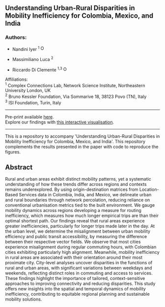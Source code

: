 ## Understanding Urban-Rural Disparities in Mobility Inefficiency for Colombia, Mexico, and India

### Authors:

* Nandini Iyer <sup>1</sup> [<img src="https://i.vimeocdn.com/portrait/4202369_60x60?sig=9bca2cf9bcca8e574a01728a2766c9402e9679900c285517717017ebcae9e227&v=1" alt="ORCID" height="16">](https://orcid.org/0000-0002-5683-3023)

* Massimiliano Luca <sup>2</sup>

* Riccardo Di Clemente <sup>1,3</sup> [<img src="https://i.vimeocdn.com/portrait/4202369_60x60?sig=9bca2cf9bcca8e574a01728a2766c9402e9679900c285517717017ebcae9e227&v=1" alt="ORCID" height="16">](https://orcid.org/0000-0001-8005-6351)

Affiliations:<br>
<sup>1</sup> Complex Connections Lab, Network Science Institute, Northeastern University London, UK <br>
<sup>2</sup> Bruno Kessler Foundation, Via Sommarive 18, 38123 Povo (TN), Italy <br>
<sup>3</sup> ISI Foundation, Turin, Italy <br>

____
Pre-print available [here](https://google.com). <br>
Explore our findings with [this interactive visualisation](https://www.riccardodiclemente.com/projects/rural_urban.html). <br>
____

This is a repository to accompany 'Understanding Urban-Rural Disparities in Mobility Inefficiency for Colombia, Mexico, and India'. This repository complements the results presented in the paper with code to reproduce the figures.

## Abstract

Rural and urban areas exhibit distinct mobility patterns, yet a systematic understanding of how these trends differ across regions and contexts remains underexplored. By using origin-destination matrices from Location-Based Services data in Colombia, India, and Mexico, we delineate urban and rural boundaries through network percolation, reducing reliance on conventional urbanisation metrics tied to the built environment. We gauge mobility dynamics across regions developing a measure for routing inefficiency, which measures how much longer empirical trips are than their optimal shortest path. Our findings reveal that rural areas experience greater inefficiencies, particularly for longer trips made later in the day. At the urban level, we determine the misalignment between urban mobility efficiency and public transit accessibility, by measuring the difference between their respective vector fields. We observe that most cities experience misalignment during regular commuting hours, with Colombian cities exhibiting particularly high alignment. Meanwhile, mobility inefficiency in rural areas are associated with their orientation around their most proximate city. City-level analyses uncover disparities in the functions of rural and urban areas, with significant variations between weekdays and weekends, reflecting distinct roles in commuting and access to services. These findings highlight the importance of tailored, context-sensitive approaches to improving connectivity and reducing disparities. This study offers new insights into the spatial and temporal dynamics of mobility inefficiency, contributing to equitable regional planning and sustainable mobility solutions.


